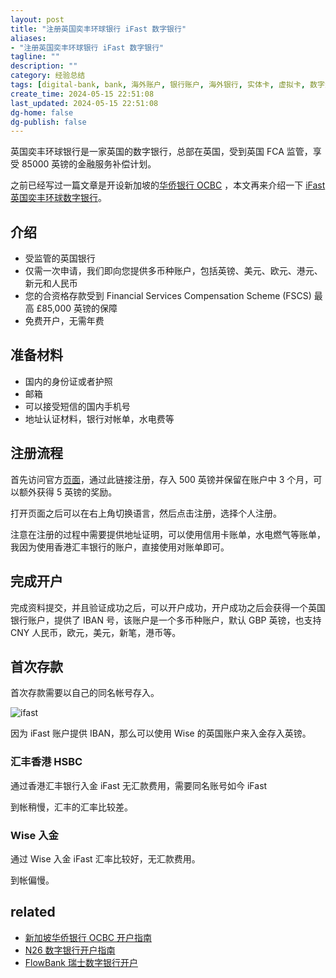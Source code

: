 ```yaml
---
layout: post
title: "注册英国奕丰环球银行 iFast 数字银行"
aliases:
- "注册英国奕丰环球银行 iFast 数字银行"
tagline: ""
description: ""
category: 经验总结
tags: [digital-bank, bank, 海外账户, 银行账户, 海外银行, 实体卡, 虚拟卡, 数字游民, 数字移民, 英国,]
create_time: 2024-05-15 22:51:08
last_updated: 2024-05-15 22:51:08
dg-home: false
dg-publish: false
---
```


英国奕丰环球银行是一家英国的数字银行，总部在英国，受到英国 FCA 监管，享受 85000 英镑的金融服务补偿计划。

之前已经写过一篇文章是开设新加坡的[华侨银行 OCBC](https://blog.einverne.info/post/2023/11/ocbc.html) ，本文再来介绍一下 [iFast 英国奕丰环球数字银行](https://gtk.pw/ifast)。

## 介绍

- 受监管的英国银行
- 仅需一次申请，我们即向您提供多币种账户，包括英镑、美元、欧元、港元、新元和人民币
- 您的合资格存款受到 Financial Services Compensation Scheme (FSCS) 最高 £85,000 英镑的保障
- 免费开户，无需年费

## 准备材料

- 国内的身份证或者护照
- 邮箱
- 可以接受短信的国内手机号
- 地址认证材料，银行对帐单，水电费等

## 注册流程

首先访问官方[页面](https://gtk.pw/ifast)，通过此链接注册，存入 500 英镑并保留在账户中 3 个月，可以额外获得 5 英镑的奖励。

打开页面之后可以在右上角切换语言，然后点击注册，选择个人注册。

注意在注册的过程中需要提供地址证明，可以使用信用卡账单，水电燃气等账单，我因为使用香港汇丰银行的账户，直接使用对账单即可。

## 完成开户
完成资料提交，并且验证成功之后，可以开户成功，开户成功之后会获得一个英国银行账户，提供了 IBAN 号，该账户是一个多币种账户，默认 GBP 英镑，也支持 CNY 人民币，欧元，美元，新笔，港币等。

## 首次存款

首次存款需要以自己的同名帐号存入。

![ifast](https://photo.einverne.info/images/2024/03/15/SwaQ.png)

因为 iFast 账户提供 IBAN，那么可以使用 Wise 的英国账户来入金存入英镑。

### 汇丰香港 HSBC
通过香港汇丰银行入金 iFast  无汇款费用，需要同名账号如今 iFast

到帐稍慢，汇丰的汇率比较差。

### Wise 入金
通过 Wise 入金 iFast  汇率比较好，无汇款费用。

到帐偏慢。

## related

- [新加坡华侨银行 OCBC 开户指南](https://blog.einverne.info/post/2023/11/ocbc.html)
- [N26 数字银行开户指南](https://japan.einverne.info/p/41.html)
- [FlowBank 瑞士数字银行开户](https://invest.einverne.info/2023/08/25/flowbank-swiss-digital-bank.html)